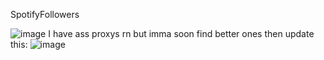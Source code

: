 SpotifyFollowers

![image](https://user-images.githubusercontent.com/66269103/193439438-d9917646-b5a9-4f0d-aff8-dc541a1ce0ff.png)
I have ass proxys rn but imma soon find better ones then update this:
![image](https://user-images.githubusercontent.com/66269103/193439695-0dc4d7d8-1e19-478c-b32b-0e75bf253e8f.png)

